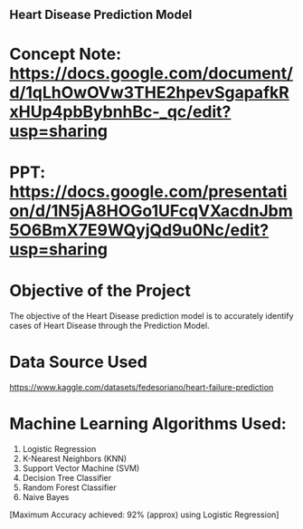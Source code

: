 ## Heart Disease Prediction Model

# Concept Note: https://docs.google.com/document/d/1qLhOwOVw3THE2hpevSgapafkRxHUp4pbBybnhBc-_qc/edit?usp=sharing
# PPT: https://docs.google.com/presentation/d/1N5jA8HOGo1UFcqVXacdnJbm5O6BmX7E9WQyjQd9u0Nc/edit?usp=sharing

# Objective of the Project 
The objective of the Heart Disease prediction model is to accurately identify cases of Heart Disease through the Prediction Model.

# Data Source Used
https://www.kaggle.com/datasets/fedesoriano/heart-failure-prediction

# Machine Learning Algorithms Used:
1. Logistic Regression
2. K-Nearest Neighbors (KNN)
3. Support Vector Machine (SVM)
4. Decision Tree Classifier
5. Random Forest Classifier
6. Naive Bayes

[Maximum Accuracy achieved: 92% (approx) using Logistic Regression]
